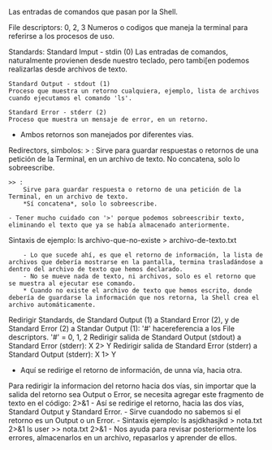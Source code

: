 Las entradas de comandos que pasan por la Shell.

File descriptors: 0, 2, 3
    Numeros o codigos que maneja la terminal para referirse a los procesos  de uso.


Standards:
    Standard Imput - stdin (0)
    Las entradas de comandos, naturalmente provienen desde nuestro teclado, pero tambi[en podemos realizarlas desde archivos de texto.

    Standard Output - stdout (1)
    Proceso que muestra un retorno cualquiera, ejemplo, lista de archivos cuando ejecutamos el comando 'ls'.

    Standard Error - stderr (2)
    Proceso que muestra un mensaje de error, en un retorno.

* Ambos retornos son manejados por diferentes vias.



Redirectors, simbolos:
    > :
        Sirve para guardar respuestas o retornos de una petición de la Terminal, en un archivo de texto.
        No concatena, solo lo sobreescribe.

    >> :
        Sirve para guardar respuesta o retorno de una petición de la Terminal, en un archivo de texto.
        *Sí concatena*, solo lo sobreescribe.
    
    - Tener mucho cuidado con '>' porque podemos sobreescribir texto, eliminando el texto que ya se había almacenado anteriormente.


Sintaxis de ejemplo:
    ls archivo-que-no-existe > archivo-de-texto.txt

        - Lo que sucede ahí, es que el retorno de información, la lista de archivos que debería mostrarse en la pantalla, termina trasladándose a dentro del archivo de texto que hemos declarado.
        - No se mueve nada de texto, ni archivos, solo es el retorno que se muestra al ejecutar ese comando.
        * Cuando no existe el archivo de texto que hemos escrito, donde debería de guardarse la información que nos retorna, la Shell crea el archivo automáticamente.


Redirigir Standards, de Standard Output (1) a Standard Error (2), y de Standard Error (2) a Standar Output (1):
'#' hacereferencia a los File descriptors.
'#' = 0, 1, 2
    Redirigir salida de Standard Output (stdout) a Standard Error (stderr):
        X 2> Y
    Redirigir salida de Standard Error (stderr) a Standard Output (stderr):
        X 1> Y
- Aquí se redirige el retorno de información, de unna vía, hacia otra.


Para redirigir la informacion del retorno hacia dos vías, sin importar que la salida del retorno sea Output o Error, se necesita agregar este fragmento de texto en el código:
        2>&1
    - Así se redirige el retorno, hacia las dos vías, Standard Output y Standard Error.
    - Sirve cuandodo no sabemos si el retorno es un Output o un Error.
    - Sintaxis ejemplo:
                        ls asjdkhasjkd > nota.txt 2>&1
                        ls user >> nota.txt 2>&1
    - Nos ayuda para revisar posteriormente los errores, almacenarlos en un archivo, repasarlos y aprender de ellos.